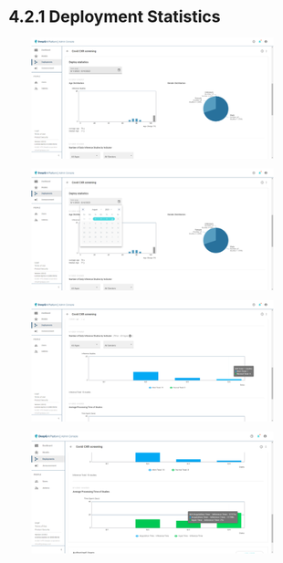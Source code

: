 # 4.2.1 Deployment Statistics

<figure><img src="../../.gitbook/assets/Deeploy-adm-4-2-1-1.png" alt=""><figcaption></figcaption></figure>

<figure><img src="../../.gitbook/assets/Deeploy-adm-4-2-1-2.png" alt=""><figcaption></figcaption></figure>

<figure><img src="../../.gitbook/assets/Deeploy-adm-4-2-1-3.png" alt=""><figcaption></figcaption></figure>

<figure><img src="../../.gitbook/assets/Deeploy-adm-4-2-1-4.png" alt=""><figcaption></figcaption></figure>

